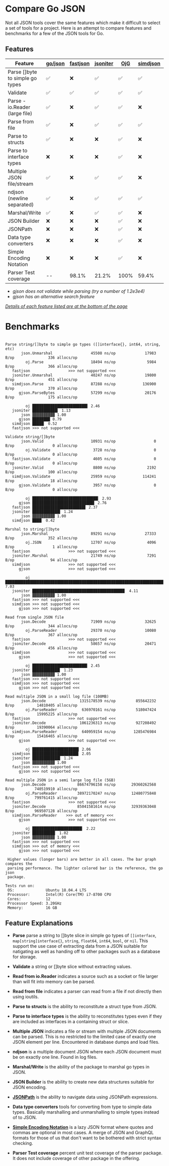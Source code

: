 # Compare Go JSON

Not all JSON tools cover the same features which make it difficult to
select a set of tools for a project. Here is an attempt to compare
features and benchmarks for a few of the JSON tools for Go.

## Features

| Feature                         | [go/json](https://golang.org/pkg/encoding/json/) | [fastjson](https://github.com/valyala/fastjson) | [jsoniter](https://github.com/json-iterator/go) | [OjG](https://github.com/ohler55/ojg) | [simdjson](https://github.com/minio/simdjson-go) | [gjson](https://github.com/tidwall/gjson)
| ------------------------------- | ------------------ | ------------------ | ------------------ | ------------------ | ------------------ | ------------------ |
| Parse []byte to simple go types | :white_check_mark: | :x:                | :white_check_mark: | :white_check_mark: | :white_check_mark: | :white_check_mark:* |
| Validate                        | :white_check_mark: | :white_check_mark: | :white_check_mark: | :white_check_mark: | :white_check_mark: | :white_check_mark: |
| Parse - io.Reader (large file)  | :white_check_mark: | :x:                | :white_check_mark: | :white_check_mark: | :x:                | :x:                |
| Parse from file                 | :white_check_mark: | :x:                | :white_check_mark: | :white_check_mark: | :white_check_mark: | :x:                |
| Parse to structs                | :white_check_mark: | :x:                | :x:                | :white_check_mark: | :x:                | :x:                |
| Parse to interface types        | :x:                | :x:                | :x:                | :white_check_mark: | :x:                | :x:                |
| Multiple JSON file/stream       | :white_check_mark: | :x:                | :white_check_mark: | :white_check_mark: | :x:                | :x:                |
| ndjson (newline separated)      | :white_check_mark: | :x:                | :white_check_mark: | :white_check_mark: | :white_check_mark: | :x:                |
| Marshal/Write                   | :white_check_mark: | :x:                | :white_check_mark: | :white_check_mark: | :x:                | :x:                |
| JSON Builder                    | :x:                | :x:                | :x:                | :white_check_mark: | :x:                | :x:                |
| JSONPath                        | :x:                | :x:                | :x:                | :white_check_mark: | :x:                | :x:*               |
| Data type converters            | :x:                | :x:                | :x:                | :white_check_mark: | :x:                | :x:                |
| Simple Encoding Notation        | :x:                | :x:                | :x:                | :white_check_mark: | :x:                | :x:                |
| Parser Test coverage            | --                 | 98.1%              | 21.2%              | 100%               | 59.4%              | 91.8%              |

 * _gjson does not validate while parsing (try a number of 1.2e3e4)_
 * _gjson has an alternative search feature_

[_Details of each feature listed are at the bottom of the page_](#Feature-Explanations)

# Benchmarks

```

Parse string/[]byte to simple go types ([]interface{}, int64, string, etc)
       json.Unmarshal                 45508 ns/op             17983 B/op               336 allocs/op
         oj.Parse                     18494 ns/op              5984 B/op               366 allocs/op
   fastjson                 >>> not supported <<<
   jsoniter.Unmarshal                 40247 ns/op             19800 B/op               451 allocs/op
   simdjson.Parse                     87288 ns/op            136900 B/op               370 allocs/op
      gjson.ParseBytes                57299 ns/op             20176 B/op               175 allocs/op

         oj ████████████████████████▌ 2.46
   jsoniter ███████████▎ 1.13
       json ▓▓▓▓▓▓▓▓▓▓ 1.00
      gjson ███████▉ 0.79
   simdjson █████▏ 0.52
   fastjson >>> not supported <<<

Validate string/[]byte
       json.Valid                     10931 ns/op                 0 B/op                 0 allocs/op
         oj.Validate                   3728 ns/op                 0 B/op                 0 allocs/op
   fastjson.Validate                   4605 ns/op                 0 B/op                 0 allocs/op
   jsoniter.Valid                      8800 ns/op              2192 B/op               100 allocs/op
   simdjson.Validate                  25959 ns/op            114241 B/op                18 allocs/op
      gjson.Validate                   3957 ns/op                 0 B/op                 0 allocs/op

         oj █████████████████████████████▎ 2.93
      gjson ███████████████████████████▌ 2.76
   fastjson ███████████████████████▋ 2.37
   jsoniter ████████████▍ 1.24
       json ▓▓▓▓▓▓▓▓▓▓ 1.00
   simdjson ████▏ 0.42

Marshal to string/[]byte
       json.Marshal                   89291 ns/op             27333 B/op               352 allocs/op
         oj.JSON                      12707 ns/op              4096 B/op                 1 allocs/op
   fastjson                 >>> not supported <<<
   jsoniter.Marshal                   21749 ns/op              7291 B/op                94 allocs/op
   simdjson                 >>> not supported <<<
      gjson                 >>> not supported <<<

         oj ██████████████████████████████████████████████████████████████████████▎ 7.03
   jsoniter █████████████████████████████████████████  4.11
       json ▓▓▓▓▓▓▓▓▓▓ 1.00
   fastjson >>> not supported <<<
   simdjson >>> not supported <<<
      gjson >>> not supported <<<

Read from single JSON file
       json.Decode                    71909 ns/op             32625 B/op               344 allocs/op
         oj.ParseReader               29370 ns/op             10080 B/op               367 allocs/op
   fastjson                 >>> not supported <<<
   jsoniter.Decode                    58657 ns/op             20471 B/op               456 allocs/op
   simdjson                 >>> not supported <<<
      gjson                 >>> not supported <<<

         oj ████████████████████████▍ 2.45
   jsoniter ████████████▎ 1.23
       json ▓▓▓▓▓▓▓▓▓▓ 1.00
   fastjson >>> not supported <<<
   simdjson >>> not supported <<<
      gjson >>> not supported <<<

Read multiple JSON in a small log file (100MB)
       json.Decode               1315178539 ns/op         855642232 B/op          14810405 allocs/op
         oj.ParseReader           636970161 ns/op         518047424 B/op          15995225 allocs/op
   fastjson                 >>> not supported <<<
   jsoniter.Decode               1061236313 ns/op         927208492 B/op          19390064 allocs/op
   simdjson.ParseReader           640959154 ns/op        1285476984 B/op          15416465 allocs/op
      gjson                 >>> not supported <<<

         oj ████████████████████▋ 2.06
   simdjson ████████████████████▌ 2.05
   jsoniter ████████████▍ 1.24
       json ▓▓▓▓▓▓▓▓▓▓ 1.00
   fastjson >>> not supported <<<
      gjson >>> not supported <<<

Read multiple JSON in a semi large log file (5GB)
       json.Decode              86674796158 ns/op       29360262568 B/op         740519910 allocs/op
         oj.ParseReader         38972170247 ns/op       12480775848 B/op         799761415 allocs/op
   fastjson                 >>> not supported <<<
   jsoniter.Decode              85041581614 ns/op       32939363048 B/op         969507128 allocs/op
   simdjson.ParseReader    >>> out of memory <<<
      gjson                 >>> not supported <<<

         oj ██████████████████████▏ 2.22
   jsoniter ██████████▏ 1.02
       json ▓▓▓▓▓▓▓▓▓▓ 1.00
   fastjson >>> not supported <<<
   simdjson >>> out of memory <<<
      gjson >>> not supported <<<

 Higher values (longer bars) are better in all cases. The bar graph compares the
 parsing performance. The lighter colored bar is the reference, the go json
 package.

Tests run on:
 OS:              Ubuntu 18.04.4 LTS
 Processor:       Intel(R) Core(TM) i7-8700 CPU
 Cores:           12
 Processor Speed: 3.20GHz
 Memory:          16 GB
```

## Feature Explanations

 - **Parse** parse a string to []byte slice in simple go types of
   `[]interface`, `map[string]interface{}`, `string`, `float64`,
   `int64`, `bool`, or `nil`. This support the use case of extracting
   data from a JSON suitable for natigating as well as handing off to
   other packages such as a database for storage.

 - **Validate** a string or []byte slice without extracting values.

 - **Read from io.Reader** indicates a source such as a socket or file
   larger than will fit into memory can be parsed.

 - **Read from file** indicates a parser can read from a file if not
   directly then using ioutils.

 - **Parse to structs** is the ability to reconstitute a struct type
   from JSON.

 - **Parse to interface types** is the ability to reconstitutes types
   even if they are included as interfaces in a containing struct or
   slice.

 - **Multiple JSON** indicates a file or stream with multiple JSON
   documents can be parsed. This is no restricted to the limited case
   of exactly one JSON element per line. Encountered in database dumps
   and load files.

 - **ndjson** is a multiple document JSON where each JSON document
   must be on exactly one line. Found in log files.

 - **Marshal/Write** is the ability of the package to marshal go types
   in JSON.

 - **JSON Builder** is the ability to create new data structures suitable for JSON encoding.

 - **[JSONPath](https://goessner.net/articles/JsonPath)** is the
   ability to navigate data using JSONPath expressions.

 - **Data type converters** tools for converting from type to simple
   data types. Basically marshalling and unmarshalling to simple types
   instead of to JSON.

 - **[Simple Encoding Notation](https://github.com/ohler55/ojg/blob/develop/sen.md)** is
   a lazy JSON format where quotes and commas are optional in most
   cases. A merge of JSON and GraphQL formats for those of us that
   don't want to be bothered with strict syntax checking.

 - **Parser Test coverage** percent unit test coverage of the parser
   package. It does not include coverage of other package in the
   offering.
